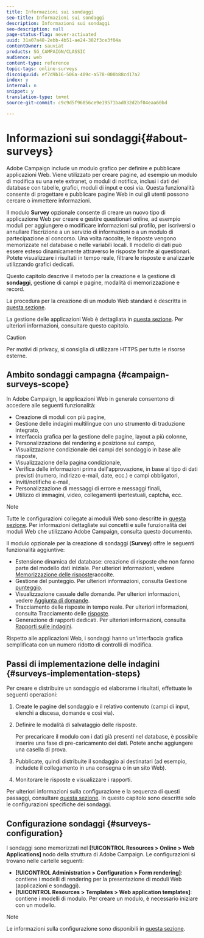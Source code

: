 ```yaml
---
title: Informazioni sui sondaggi
seo-title: Informazioni sui sondaggi
description: Informazioni sui sondaggi
seo-description: null
page-status-flag: never-activated
uuid: 31a07a48-2ebb-4b51-ae24-382f3ce3f04a
contentOwner: sauviat
products: SG_CAMPAIGN/CLASSIC
audience: web
content-type: reference
topic-tags: online-surveys
discoiquuid: ef7d9b16-506a-409c-a578-000b88cd17a2
index: y
internal: n
snippet: y
translation-type: tm+mt
source-git-commit: c9c9d5f96856ce9e19571bad032d2bf04eaa60bd

---
```



# Informazioni sui sondaggi{#about-surveys}

Adobe Campaign include un modulo grafico per definire e pubblicare applicazioni Web. Viene utilizzato per creare pagine, ad esempio un modulo di modifica su una rete extranet, o moduli di notifica, inclusi i dati del database con tabelle, grafici, moduli di input e così via. Questa funzionalità consente di progettare e pubblicare pagine Web in cui gli utenti possono cercare o immettere informazioni.

Il modulo **Survey** opzionale consente di creare un nuovo tipo di applicazione Web per creare e gestire questionari online, ad esempio moduli per aggiungere o modificare informazioni sul profilo, per iscriversi o annullare l’iscrizione a un servizio di informazioni o a un modulo di partecipazione al concorso. Una volta raccolte, le risposte vengono memorizzate nel database o nelle variabili locali. Il modello di dati può essere esteso dinamicamente attraverso le risposte fornite ai questionari. Potete visualizzare i risultati in tempo reale, filtrare le risposte e analizzarle utilizzando grafici dedicati.

Questo capitolo descrive il metodo per la creazione e la gestione di **sondaggi**, gestione di campi e pagine, modalità di memorizzazione e record.

La procedura per la creazione di un modulo Web standard è descritta in [questa sezione](../../web/using/about-web-forms.md).

La gestione delle applicazioni Web è dettagliata in [questa sezione](../../web/using/about-web-applications.md). Per ulteriori informazioni, consultare questo capitolo.

>[!CAUTION]
>
>Per motivi di privacy, si consiglia di utilizzare HTTPS per tutte le risorse esterne.

## Ambito sondaggi campagna {#campaign-surveys-scope}

In Adobe Campaign, le applicazioni Web in generale consentono di accedere alle seguenti funzionalità:

* Creazione di moduli con più pagine,
* Gestione delle indagini multilingue con uno strumento di traduzione integrato,
* Interfaccia grafica per la gestione delle pagine, layout a più colonne,
* Personalizzazione del rendering e posizione sul campo,
* Visualizzazione condizionale dei campi del sondaggio in base alle risposte,
* Visualizzazione della pagina condizionale,
* Verifica delle informazioni prima dell&#39;approvazione, in base al tipo di dati previsti (numero, indirizzo e-mail, date, ecc.) e campi obbligatori,
* Inviti/notifiche e-mail,
* Personalizzazione di messaggi di errore e messaggi finali,
* Utilizzo di immagini, video, collegamenti ipertestuali, captcha, ecc.

>[!NOTE]
>
>Tutte le configurazioni collegate ai moduli Web sono descritte in [questa sezione](../../web/using/about-web-forms.md). Per informazioni dettagliate sui concetti e sulle funzionalità dei moduli Web che utilizzano Adobe Campaign, consulta questo documento.

Il modulo opzionale per la creazione di sondaggi (**Survey**) offre le seguenti funzionalità aggiuntive:

* Estensione dinamica del database: creazione di risposte che non fanno parte del modello dati iniziale. Per ulteriori informazioni, vedere [Memorizzazione delle risposte](../../web/using/managing-answers.md#storing-collected-answers)raccolte.
* Gestione del punteggio. Per ulteriori informazioni, consulta Gestione [punteggio](../../web/using/managing-answers.md#score-management).
* Visualizzazione casuale delle domande. Per ulteriori informazioni, vedere [Aggiunta di domande](../../web/using/building-a-survey.md#adding-questions).
* Tracciamento delle risposte in tempo reale. Per ulteriori informazioni, consulta Tracciamento delle [risposte](../../web/using/publish--track-and-use-collected-data.md#response-tracking).
* Generazione di rapporti dedicati. Per ulteriori informazioni, consulta [Rapporti sulle indagini](../../web/using/publish--track-and-use-collected-data.md#reports-on-surveys).

Rispetto alle applicazioni Web, i sondaggi hanno un&#39;interfaccia grafica semplificata con un numero ridotto di controlli di modifica.

## Passi di implementazione delle indagini {#surveys-implementation-steps}

Per creare e distribuire un sondaggio ed elaborarne i risultati, effettuate le seguenti operazioni:

1. Create le pagine del sondaggio e il relativo contenuto (campi di input, elenchi a discesa, domande e così via).
1. Definire le modalità di salvataggio delle risposte.

   Per precaricare il modulo con i dati già presenti nel database, è possibile inserire una fase di pre-caricamento dei dati. Potete anche aggiungere una casella di prova.

1. Pubblicate, quindi distribuite il sondaggio ai destinatari (ad esempio, includete il collegamento in una consegna o in un sito Web).
1. Monitorare le risposte e visualizzare i rapporti.

Per ulteriori informazioni sulla configurazione e la sequenza di questi passaggi, consultare [questa sezione](../../web/using/about-web-forms.md). In questo capitolo sono descritte solo le configurazioni specifiche dei sondaggi.

## Configurazione sondaggi {#surveys-configuration}

I sondaggi sono memorizzati nel **[!UICONTROL Resources > Online > Web Applications]** nodo della struttura di Adobe Campaign. Le configurazioni si trovano nelle cartelle seguenti:

* **[!UICONTROL Administration > Configuration > Form rendering]**: contiene i modelli di rendering per la presentazione di moduli Web (applicazioni e sondaggi).
* **[!UICONTROL Resources > Templates > Web application templates]**: contiene i modelli di modulo. Per creare un modulo, è necessario iniziare con un modello.

>[!NOTE]
>
>Le informazioni sulla configurazione sono disponibili in [questa sezione](../../web/using/about-web-forms.md).

